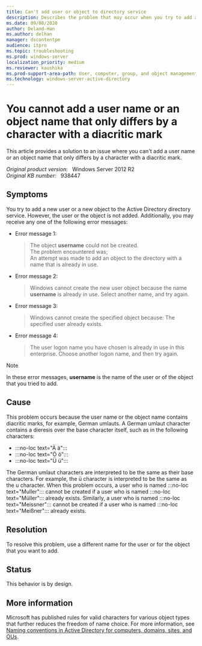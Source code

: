 ```yaml
---
title: Can't add user or object to directory service
description: Describes the problem that may occur when you try to add a user or an object to Active Directory. If the user name or the object name contains certain special German characters, you may receive an error message. A resolution is provided.
ms.date: 09/08/2020
author: Deland-Han
ms.author: delhan
manager: dscontentpm
audience: itpro
ms.topic: troubleshooting
ms.prod: windows-server
localization_priority: medium
ms.reviewer: kaushika
ms.prod-support-area-path: User, computer, group, and object management
ms.technology: windows-server-active-directory
---
```

# You cannot add a user name or an object name that only differs by a character with a diacritic mark

This article provides a solution to an issue where you can't add a user name or an object name that only differs by a character with a diacritic mark.

_Original product version:_ &nbsp; Windows Server 2012 R2  
_Original KB number:_ &nbsp; 938447

## Symptoms

You try to add a new user or a new object to the Active Directory directory service. However, the user or the object is not added. Additionally, you may receive any one of the following error messages:

- Error message 1:

    > The object **username** could not be created.  
    The problem encountered was;  
    An attempt was made to add an object to the directory with a name that is already in use.

- Error message 2:

    > Windows cannot create the new user object because the name **username** is already in use. Select another name, and try again.

- Error message 3:
    > Windows cannot create the specified object because: The specified user already exists.

- Error message 4:

    > The user logon name you have chosen is already in use in this enterprise. Choose another logon name, and then try again.

> [!NOTE]
> In these error messages, **username** is the name of the user or of the object that you tried to add.

## Cause

This problem occurs because the user name or the object name contains diacritic marks, for example, German umlauts. A German umlaut character contains a dieresis over the base character itself, such as in the following characters:

- :::no-loc text="Ä ä":::
- :::no-loc text="Ö ö":::
- :::no-loc text="Ü ü":::

The German umlaut characters are interpreted to be the same as their base characters. For example, the ü character is interpreted to be the same as the u character. When this problem occurs, a user who is named :::no-loc text="Muller"::: cannot be created if a user who is named :::no-loc text="Müller"::: already exists. Similarly, a user who is named :::no-loc text="Meissner"::: cannot be created if a user who is named :::no-loc text="Meißner"::: already exists.

## Resolution

To resolve this problem, use a different name for the user or for the object that you want to add.

## Status

This behavior is by design.

## More information

Microsoft has published rules for valid characters for various object types that further reduces the freedom of name choice. For more information, see [Naming conventions in Active Directory for computers, domains, sites, and OUs](/troubleshoot/windows-server/identity/naming-conventions-for-computer-domain-site-ou).
